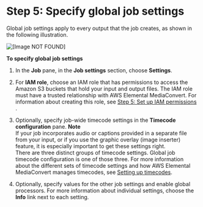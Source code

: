 # Step 5: Specify global job settings<a name="specify-global-job-settings"></a>

Global job settings apply to every output that the job creates, as shown in the following illustration\.

![\[Image NOT FOUND\]](http://docs.aws.amazon.com/mediaconvert/latest/ug/images/Job_global-settings.png)

**To specify global job settings**

1. In the **Job** pane, in the **Job settings** section, choose **Settings**\.

1. For **IAM role**, choose an IAM role that has permissions to access the Amazon S3 buckets that hold your input and output files\. The IAM role must have a trusted relationship with AWS Elemental MediaConvert\. For information about creating this role, see [Step 5: Set up IAM permissions ](iam-role.md)\.

1. Optionally, specify job\-wide timecode settings in the **Timecode configuration** pane\.
**Note**  
If your job incorporates audio or captions provided in a separate file from your input, or if you use the graphic overlay \(image inserter\) feature, it is especially important to get these settings right\.  
There are three distinct groups of timecode settings\. Global job timecode configuration is one of those three\. For more information about the different sets of timecode settings and how AWS Elemental MediaConvert manages timecodes, see [Setting up timecodes](setting-up-timecode.md)\.

1. Optionally, specify values for the other job settings and enable global processors\. For more information about individual settings, choose the **Info** link next to each setting\.